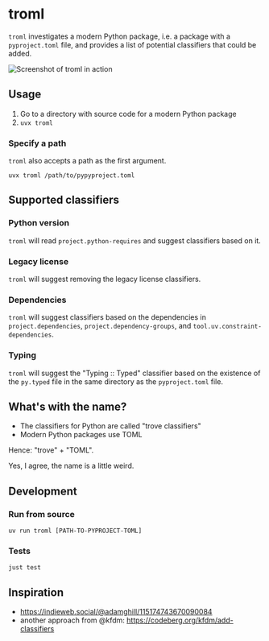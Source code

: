# troml

`troml` investigates a modern Python package, i.e. a package with a `pyproject.toml` file, and provides a list of potential classifiers that could be added.

![Screenshot of troml in action](troml.png)

## Usage

1. Go to a directory with source code for a modern Python package
2. `uvx troml`

### Specify a path

`troml` also accepts a path as the first argument.

`uvx troml /path/to/pypyproject.toml`

## Supported classifiers

### Python version

`troml` will read `project.python-requires` and suggest classifiers based on it.

### Legacy license

`troml` will suggest removing the legacy license classifiers.

### Dependencies

`troml` will suggest classifiers based on the dependencies in `project.dependencies`, `project.dependency-groups`, and `tool.uv.constraint-dependencies`.

### Typing

`troml` will suggest the "Typing :: Typed" classifier based on the existence of the `py.typed` file in the same directory as the `pyproject.toml` file.

## What's with the name?

- The classifiers for Python are called "trove classifiers"
- Modern Python packages use TOML

Hence: "trove" + "TOML".

Yes, I agree, the name is a little weird.

## Development

### Run from source

`uv run troml [PATH-TO-PYPROJECT-TOML]`

### Tests

`just test`

## Inspiration

- https://indieweb.social/@adamghill/115174743670090084
- another approach from @kfdm: https://codeberg.org/kfdm/add-classifiers
